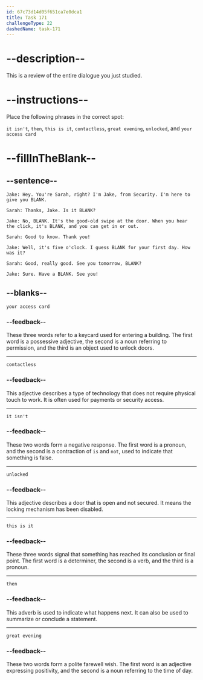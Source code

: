 ```yaml
---
id: 67c73d14d05f651ca7e0dca1
title: Task 171
challengeType: 22
dashedName: task-171
---
```

<!-- REVIEW -->

# --description--  

This is a review of the entire dialogue you just studied.  

# --instructions--  

Place the following phrases in the correct spot:  

`it isn't`, `then`, `this is it`, `contactless`, `great evening`, `unlocked`, and `your access card`  

# --fillInTheBlank--  

## --sentence--  

`Jake: Hey. You're Sarah, right? I'm Jake, from Security. I'm here to give you BLANK.`  

`Sarah: Thanks, Jake. Is it BLANK?`  

`Jake: No, BLANK. It's the good-old swipe at the door. When you hear the click, it's BLANK, and you can get in or out.`  

`Sarah: Good to know. Thank you!`  

`Jake: Well, it's five o'clock. I guess BLANK for your first day. How was it?`  

`Sarah: Good, really good. See you tomorrow, BLANK?`  

`Jake: Sure. Have a BLANK. See you!`  

## --blanks--  

`your access card`  

### --feedback--

These three words refer to a keycard used for entering a building. The first word is a possessive adjective, the second is a noun referring to permission, and the third is an object used to unlock doors.  

---

`contactless`  

### --feedback--

This adjective describes a type of technology that does not require physical touch to work. It is often used for payments or security access.  

---

`it isn't`  

### --feedback--

These two words form a negative response. The first word is a pronoun, and the second is a contraction of `is` and `not`, used to indicate that something is false.  

---

`unlocked`  

### --feedback--

This adjective describes a door that is open and not secured. It means the locking mechanism has been disabled.  

---

`this is it`  

### --feedback--

These three words signal that something has reached its conclusion or final point. The first word is a determiner, the second is a verb, and the third is a pronoun.

---

`then`  

### --feedback--

This adverb is used to indicate what happens next. It can also be used to summarize or conclude a statement.  

---

`great evening`  

### --feedback--

These two words form a polite farewell wish. The first word is an adjective expressing positivity, and the second is a noun referring to the time of day.  
